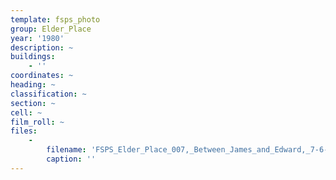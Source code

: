 ```yaml
---
template: fsps_photo
group: Elder_Place
year: '1980'
description: ~
buildings:
    - ''
coordinates: ~
heading: ~
classification: ~
section: ~
cell: ~
film_roll: ~
files:
    -
        filename: 'FSPS_Elder_Place_007,_Between_James_and_Edward,_7-6-J,_1980.png'
        caption: ''
---
```

